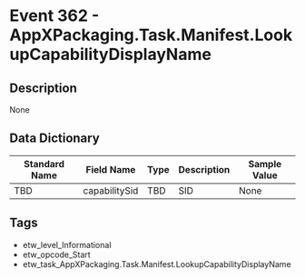 # Event 362 - AppXPackaging.Task.Manifest.LookupCapabilityDisplayName

## Description
None

## Data Dictionary
|Standard Name|Field Name|Type|Description|Sample Value|
|---|---|---|---|---|
|TBD|capabilitySid|TBD|SID|None|None|

## Tags
* etw_level_Informational
* etw_opcode_Start
* etw_task_AppXPackaging.Task.Manifest.LookupCapabilityDisplayName